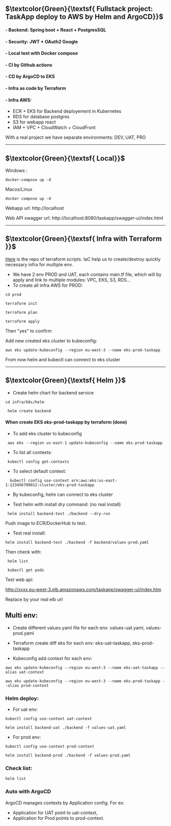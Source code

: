 

## $\textcolor{Green}{\textsf{ Fullstack project: TaskApp deploy to AWS by Helm and ArgoCD}}$	



#### - Backend: Spring boot  + React + PostgresSQL
#### - Security: JWT + OAuth2 Google
#### - Local test with Docker compose
#### - CI by Github actions
#### - CD by ArgoCD to EKS
#### - Infra as code by Terraform
#### - Infra AWS: 
- ECR + EKS for Backend deployement in Kubernetes 
- RDS for database postgres
- S3 for webapp react
- IAM + VPC + CloudWatch + CloudFront


With a real project we have separate environments: DEV, UAT, PRO 

----------------------------------------------------------------------------

## $\textcolor{Green}{\textsf{ Local}}$	

Windows : 

`docker-compose up -d `

Macos/Linux

`docker compose up -d`

Webapp url: http://localhost

Web API swagger url:   http://localhost:8080/taskapp/swagger-ui/index.html 

----------------------------------------------------------------------------
## $\textcolor{Green}{\textsf{ Infra with Terraform  }}$	

[Here](https://github.com/khaitq28/taskapp/tree/main/infra) is the repo of terraform scripts. IaC help us to create/destroy quickly necessary infra for multiple env. 

- We have 2 env PROD and UAT, each contains main.tf file, which will by apply and link to multiple modules: VPC, EKS, S3, RDS...
- To create all infra AWS for PROD: 

`cd prod  `

`terraform init  `

`terraform plan`

`terraform apply 
`

Then "yes" to confirm

Add new created eks cluster to kubeconfig:

`aws eks update-kubeconfig --region eu-west-3 --name eks-prod-taskapp `


From now helm and kubectl can connect to eks cluster

----------------------------------------------------------------------------
## $\textcolor{Green}{\textsf{ Helm  }}$	

+ Create helm chart for backend service

`cd infra/k8s/helm
`

`  helm create backend
`


#### When create EKS eks-prod-taskapp by terraform (done)

+ To add eks cluster to kubeconfig

`  aws eks --region us-east-1 update-kubeconfig --name eks-prod-taskapp
`
+ To list all contexts:

`  kubectl config get-contexts
`
+ To select default context:

`  kubectl config use-context arn:aws:eks:us-east-1:123456789012:cluster/eks-prod-taskapp`


+ By kubeconfig, helm can connect to eks cluster


+ Test helm with install dry command: (no real install)

`  helm install backend-test ./backend --dry-run
`

Push image to ECR/DockerHub to test.

+ Test real install:

`
   helm install backend-test ./backend -f backend/values-prod.yaml
`

Then check with:

`  helm list
`

`  kubectl get pods
`

Test web api:

http://xxxx.eu-west-3.elb.amazonaws.com/taskapp/swagger-ui/index.htm

Replace by your real elb url

## Multi env:
+ Create different values.yaml file for each env: values-uat.yaml, values-prod.yaml

+ Terraform create diff eks for each env: eks-uat-taskapp, eks-prod-taskapp
+ Kubeconfig add context for each env:

`aws eks update-kubeconfig --region eu-west-3 --name eks-uat-taskapp --alias uat-context
`

`
aws eks update-kubeconfig --region eu-west-3 --name eks-prod-taskapp --alias prod-context
`


### Helm deploy:

+ For uat env:

`kubectl config use-context uat-context`

`helm install backend-uat ./backend -f values-uat.yaml`

+ For prod env:

`kubectl config use-context prod-context`

`helm install backend-prod ./backend -f values-prod.yaml
`

### Check list:

`helm list
`

### Auto with ArgoCD

ArgoCD manages contexts by Application config. 
For ex: 
+ Application for UAT  point to uat-context, 
+ Application for Prod points to prod-context.

